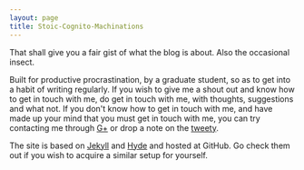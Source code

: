 ```yaml
---
layout: page
title: Stoic-Cognito-Machinations
---
```



That shall give you a fair gist of what the blog is about. Also the occasional insect.

Built for productive procrastination, by a graduate student, so as to get into a habit of writing regularly. If you wish to give me a shout out and know how to get in touch with me, do get in touch with me, with thoughts, suggestions and what not. If you don't know how to get in touch with me, and have made up your mind that you must get in touch with me, you can try contacting me through [G+](https://plus.google.com/100909387498133159339/) or drop a note on the [tweety](https://twitter.com/mehtadushy).


The site is based on [Jekyll](http://jekyllrb.com) and [Hyde](http://mdo.github.io/hyde) and hosted at GitHub. Go check them out if you wish to acquire a similar setup for yourself.
